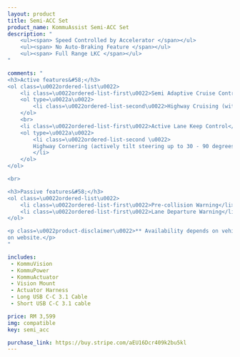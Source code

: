 ```yaml
---
layout: product
title: Semi-ACC Set
product_name: KommuAssist Semi-ACC Set
description: "
    <ul><span> Speed Controlled by Accelerator </span></ul>
    <ul><span> No Auto-Braking Feature </span></ul>
    <ul><span> Full Range LKC </span></ul>
"

comments: "
<h3>Active features&#58;</h3>
<ol class=\u0022ordered-list\u0022>
    <li class=\u0022ordered-list-first\u0022>Semi Adaptive Cruise Control</li>
    <ol type=\u0022a\u0022>
        <li class=\u0022ordered-list-second\u0022>Highway Cruising (with no auto-braking; system will stop accelerating when lead car is detected but cannot control brakes)</li>
    </ol>
    <br>
    <li class=\u0022ordered-list-first\u0022>Active Lane Keep Control</li>
    <ol type=\u0022a\u0022>
        <li class=\u0022ordered-list-second \u0022>
        Highway Cornering (actively tilt steering up to 30 - 90 degrees**)
        </li>
    </ol>
</ol>

<br>

<h3>Passive features&#58;</h3>
<ol class=\u0022ordered-list\u0022>
    <li class=\u0022ordered-list-first\u0022>Pre-collision Warning</li>
    <li class=\u0022ordered-list-first\u0022>Lane Departure Warning</li>
</ol>

<p class=\u0022product-disclaimer\u0022>** Availability depends on vehicle model, refer to supported car list
on website.</p>
"

includes: 
 - KommuVision 
 - KommuPower
 - KommuActuator
 - Vision Mount
 - Actuator Harness
 - Long USB C-C 3.1 Cable
 - Short USB C-C 3.1 cable

price: RM 3,599
img: compatible
key: semi_acc

purchase_link: https://buy.stripe.com/aEU16Dcr409k2bu5kl
---
```

